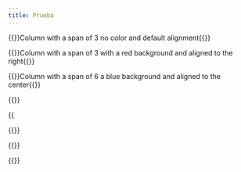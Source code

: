 ```yaml
---
title: Prueba
---
```

{{<column span="3" color="undefined" align="undefined">}}C﻿olumn with a span of 3 no color and default alignment{{</column>}}

{{<column span="3" color="#ff0000" align="right">}}C﻿olumn with a span of 3 with a red background and aligned to the right{{</column>}}

{{<column span="6" color="#00ecff" align="center">}}Column with a span of 6 a blue background and aligned to the center{{</column>}}

{{<divider-title text="This is a Divider Title">}}

{{<audio src="https://samplelib.com/lib/preview/mp3/sample-6s.mp3" span="3" title="Audio Title">}}

{{<bullet type="do" leadingText="Test" text="Text">}}

{{<bullet type="do" leadingText="undefined" text="No leading text and no type should default to do">}}

{{<bullet type="do" leadingText="Test" text="without type">}}